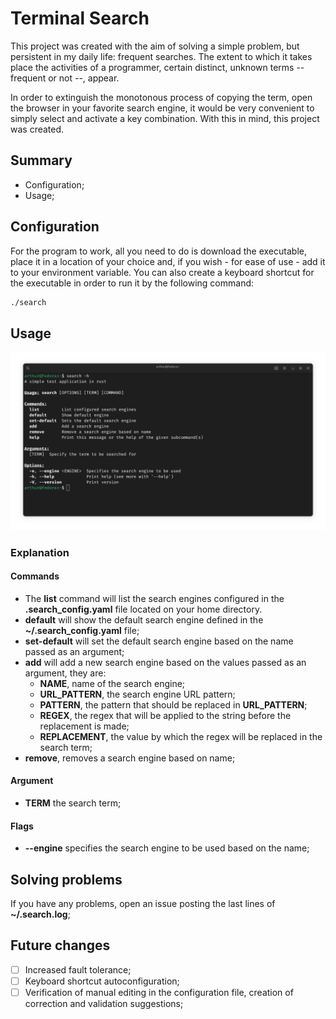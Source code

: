 # Terminal Search

This project was created with the aim of solving a simple problem,
but persistent in my daily life: frequent searches. The extent to which it takes place
the activities of a programmer, certain distinct, unknown terms
-- frequent or not --, appear.

In order to extinguish the monotonous process of copying the term, open the browser
in your favorite search engine, it would be very convenient to simply select
and activate a key combination. With this in mind, this project was created.

## Summary

- Configuration;
- Usage;

## Configuration

For the program to work, all you need to do is download the executable, place it in a location
of your choice and, if you wish - for ease of use - add it to your
environment variable. You can also create a keyboard shortcut for the executable in order to
run it by the following command:

```bash
./search
```

## Usage

![img.png](img.png)

### Explanation

#### Commands
- The **list** command will list the search engines configured in the **.search_config.yaml** file located on your
home directory.
- **default** will show the default search engine defined in the **~/.search_config.yaml** file;
- **set-default** will set the default search engine based on the name passed as an argument;
- **add** will add a new search engine based on the values passed as an argument, they are:
  - **NAME**, name of the search engine;
  - **URL_PATTERN**, the search engine URL pattern;
  - **PATTERN**, the pattern that should be replaced in **URL_PATTERN**;
  - **REGEX**, the regex that will be applied to the string before the replacement is made;
  - **REPLACEMENT**, the value by which the regex will be replaced in the search term;
- **remove**, removes a search engine based on name;

#### Argument
- **TERM** the search term;

#### Flags
- **--engine** specifies the search engine to be used based on the name;

## Solving problems

If you have any problems, open an issue posting the last lines of **~/.search.log**;

## Future changes

- [ ] Increased fault tolerance;
- [ ] Keyboard shortcut autoconfiguration;
- [ ] Verification of manual editing in the configuration file, creation of correction and validation suggestions;